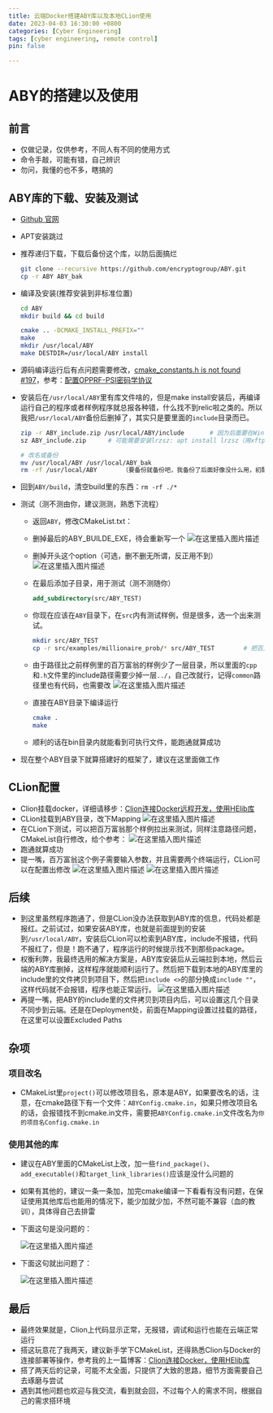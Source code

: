 ```yaml
---
title: 云端Docker搭建ABY库以及本地CLion使用
date: 2023-04-03 16:30:00 +0800
categories: [Cyber Engineering]
tags: [cyber engineering, remote control]
pin: false

---
```


# ABY的搭建以及使用
## 前言
- 仅做记录，仅供参考，不同人有不同的使用方式
- 命令手敲，可能有错，自己辨识
- 勿问，我懂的也不多，瞎搞的
## ABY库的下载、安装及测试
- [Github 官网](https://github.com/encryptogroup/ABY)

- APT安装跳过

- 推荐递归下载，下载后备份这个库，以防后面搞烂
	```bash
	git clone --recursive https://github.com/encryptogroup/ABY.git
	cp -r ABY ABY_bak
	```
	
- 编译及安装(推荐安装到非标准位置)
	```bash
	cd ABY
	mkdir build && cd build
	
	cmake .. -DCMAKE_INSTALL_PREFIX=""
	make
	mkdir /usr/local/ABY
	make DESTDIR=/usr/local/ABY install
	```
	
- 源码编译运行后有点问题需要修改，[cmake_constants.h is not found #197](https://github.com/encryptogroup/ABY/issues/197)，参考：[配置OPPRF-PSI密码学协议](https://blog.csdn.net/weixin_45993094/article/details/126417101)

- 安装后在`/usr/local/ABY`里有库文件啥的，但是make install安装后，再编译运行自己的程序或者样例程序就总报各种错，什么找不到relic啦之类的。所以我把`/usr/local/ABY`备份后删掉了，其实只是要里面的`include`目录而已。
	```bash
	zip -r ABY_include.zip /usr/local/ABY/include		# 因为后面要在Windows下使用，用zip打包方便一点（而且我也不熟tar命令...）
	sz ABY_include.zip		# 可能需要安装lrzsz: apt install lrzsz（用xftp当我没说）
	
	# 改名或备份
	mv /usr/local/ABY /usr/local/ABY_bak
	rm -rf /usr/local/ABY		（要备份就备份吧，我备份了后面好像没什么用，初配建议还是备个份，推荐改名）
	```
	
- 回到`ABY/build`，清空build里的东西：`rm -rf ./*`

- 测试（测不测由你，建议测测，熟悉下流程）
	- 返回`ABY`，修改CMakeList.txt：
	- 删掉最后的ABY_BUILDE_EXE，待会重新写一个
	   ![在这里插入图片描述](/assets/img/a4cce58d0065432aa86ac432b02e9019.png)
	
	- 删掉开头这个option（可选，删不删无所谓，反正用不到）![在这里插入图片描述](/assets/img/8c0d775c08614bfdb5102354f160037e.png)
	- 在最后添加子目录，用于测试（测不测随你）
	  ```cmake
	  add_subdirectory(src/ABY_TEST)
	  ```
	- 你现在应该在`ABY`目录下，在`src`内有测试样例，但是很多，选一个出来测试。
	  ```bash
	  mkdir src/ABY_TEST
	  cp -r src/examples/millionaire_prob/* src/ABY_TEST		# 把百万富翁的样例copy出来
	  ```
	- 由于路径比之前样例里的百万富翁的样例少了一层目录，所以里面的`cpp`和`.h`文件里的include路径需要少掉一层`../`，自己改就行，记得`common`路径里也有代码，也需要改
	  ![在这里插入图片描述](/assets/img/3665e3c8784e4bc49b91a6ae0cf075f8.png)
	- 直接在ABY目录下编译运行
	  ```bash
	  cmake .
	  make
	  ```
	- 顺利的话在bin目录内就能看到可执行文件，能跑通就算成功
	
- 现在整个ABY目录下就算搭建好的框架了，建议在这里面做工作

## CLion配置
- Clion挂载docker，详细请移步：[Clion连接Docker远程开发，使用HElib库](https://country-if.github.io/posts/HElib+Clion%E8%BF%9C%E7%A8%8B%E5%BC%80%E5%8F%91/)
- CLion挂载到ABY目录，改下Mapping
![在这里插入图片描述](/assets/img/feda4de96e124c87ba772c0af94ebe93.png)
- 在CLion下测试，可以把百万富翁那个样例拉出来测试，同样注意路径问题，CMakeList自行修改，给个参考：
![在这里插入图片描述](/assets/img/5ad464e7eec3480286b735866058dda4.png)
- 跑通就算成功
- 提一嘴，百万富翁这个例子需要输入参数，并且需要两个终端运行，CLion可以在配置出修改
![在这里插入图片描述](/assets/img/5e3583f3eda247d4b7dece1796fef220.png)
![在这里插入图片描述](/assets/img/5c13edf397fb4d38b600ac0de98dc519.png)
## 后续
- 到这里虽然程序跑通了，但是CLion没办法获取到ABY库的信息，代码处都是报红。之前试过，如果安装ABY库，也就是前面提到的安装到`/usr/local/ABY`，安装后CLion可以检索到ABY库，include不报错，代码不报红了，但是！跑不通了，程序运行的时候提示找不到那些package。
- 权衡利弊，我最终选用的解决方案是，ABY库安装后从云端拉到本地，然后云端的ABY库删掉，这样程序就能顺利运行了。然后把下载到本地的ABY库里的include里的文件拷贝到项目下，然后把`include <>`的部分换成`include ""`，这样代码就不会报错，程序也能正常运行。
![在这里插入图片描述](/assets/img/23dd17e382c04ad4a51f72e9e43552cf.png)
- 再提一嘴，把ABY的include里的文件拷贝到项目内后，可以设置这几个目录不同步到云端。还是在Deployment处，前面在Mapping设置过挂载的路径，在这里可以设置Excluded Paths

## 杂项
### 项目改名
- CMakeList里`project()`可以修改项目名，原本是ABY，如果要改名的话，注意，在cmake路径下有一个文件：`ABYConfig.cmake.in`，如果只修改项目名的话，会报错找不到cmake.in文件，需要把`ABYConfig.cmake.in`文件改名为`你的项目名Config.cmake.in`
### 使用其他的库
- 建议在ABY里面的CMakeList上改，加一些`find_package()`、`add_executable()`和`target_link_libraries()`应该是没什么问题的
- 如果有其他的，建议一条一条加，加完cmake编译一下看看有没有问题，在保证使用其他库后也能用的情况下，能少加就少加，不然可能不兼容（血的教训），具体得自己去排雷
- 下面这句是没问题的：

	![在这里插入图片描述](/assets/img/cde57a8fb2bb4df8a74c4fc0154c4289.png)
- 下面这句就出问题了：

	![在这里插入图片描述](/assets/img/082c5a53d87847d48d1e8f738d76b807.png)
## 最后
- 最终效果就是，Clion上代码显示正常，无报错，调试和运行也能在云端正常运行
- 搭这玩意花了我两天，建议新手学下CMakeList，还得熟悉Clion与Docker的连接部署等操作，参考我的上一篇博客：[Clion连接Docker，使用HElib库](https://country-if.github.io/posts/HElib+Clion%E8%BF%9C%E7%A8%8B%E5%BC%80%E5%8F%91/)
- 搭了两天后的记录，可能不太全面，只提供了大致的思路，细节方面需要自己去琢磨与尝试
- 遇到其他问题也欢迎与我交流，看到就会回，不过每个人的需求不同，根据自己的需求搭环境